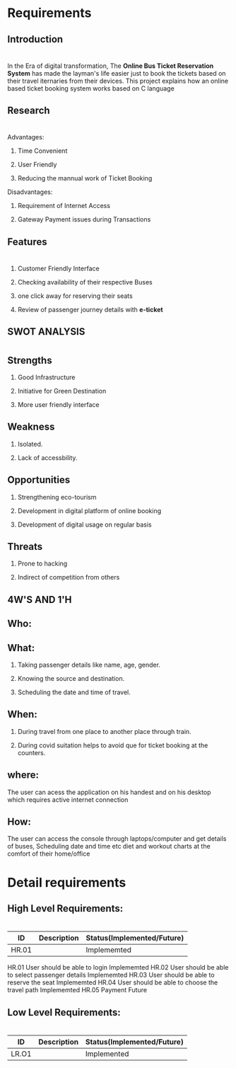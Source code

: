 # Requirements
## Introduction
#
In the Era of digital transformation, The **Online Bus Ticket Reservation System** has made the layman's life easier just to book the tickets based on their travel iternaries from their devices. This project explains how an online based ticket booking system works based on C language
## Research
#
Advantages: 

1) Time Convenient

2) User Friendly

3) Reducing the mannual work of Ticket Booking

Disadvantages:

1) Requirement of Internet Access

2) Gateway Payment issues during Transactions 
##  Features 
#
1) Customer Friendly Interface

2) Checking availability of their respective Buses

3) one click away for reserving their seats 

4) Review of passenger journey details with **e-ticket**

## SWOT ANALYSIS
#
## Strengths
1) Good Infrastructure

2) Initiative for Green Destination

3) More user friendly interface

## Weakness
1) Isolated.

2) Lack of accessbility.

## Opportunities
1) Strengthening eco-tourism

2) Development in digital platform of online booking

3) Development of digital usage on regular basis

## Threats
1) Prone to hacking

2) Indirect of competition from others


## 4W'S AND 1'H
## Who:
## What:
1) Taking passenger details like name, age, gender.
 
2) Knowing the source and destination.

3) Scheduling the date and time of travel.


## When:
1) During travel from one place to another place through train.

2) During covid suitation helps to avoid que for ticket booking at the counters.

## where:
The user can acess the application on his handest and on his desktop which requires active internet connection

## How:
The user can access the console through laptops/computer and get details of buses, Scheduling date and time etc diet and workout charts at the comfort of their home/office

# Detail requirements
## High Level Requirements:
#
|ID | Description| Status(Implemented/Future)|
|---|---|---|
|HR.01|   | Implememted
HR.01	User should be able to login	Implememted
HR.02	User should be able to select passenger details	Implememted
HR.03	User should be able to reserve the seat	Implememted
HR.04	User should be able to choose the travel path	Implememted
HR.05	Payment	Future

## Low Level Requirements:
#
|ID | Description| Status(Implemented/Future)|
|---|---|---|
|LR.O1 |   | Implemented





